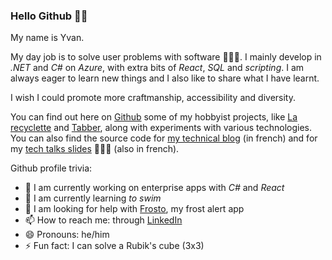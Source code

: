 ### Hello Github 👋🏽

My name is Yvan.

My day job is to solve user problems with software 👨🏽‍💻. I mainly develop in _.NET_ and _C#_ on _Azure_, with extra bits of _React_, _SQL_ and _scripting_. I am always eager to learn new things and I also like to share what I have learnt.

I wish I could promote more craftmanship, accessibility and diversity.

You can find out here on [Github](https://github.com/yvzn) some of my hobbyist projects, like [La recyclette](https://github.com/yvzn/recikligi) and [Tabber](https://github.com/yvzn/tabber), along with experiments with various technologies. You can also find the source code for [my technical blog](https://blog.ludeo.net) (in french) and for my [tech talks slides](https://www.youtube.com/playlist?list=PLl1DNiLw0bBCwRjbcdH003u4kEJ1tBTjk) 👨🏽‍🏫 (also in french).

Github profile trivia:
- 🔭 I am currently working on enterprise apps with _C#_ and _React_
- 🌱 I am currently learning _to swim_
- 🤔 I am looking for help with [Frosto](https://github.com/yvzn/frosto), my frost alert app
- 📫 How to reach me: through [LinkedIn](https://www.linkedin.com/in/yvanrazafindramanana/)
- 😄 Pronouns: he/him
- ⚡ Fun fact: I can solve a Rubik's cube (3x3)
